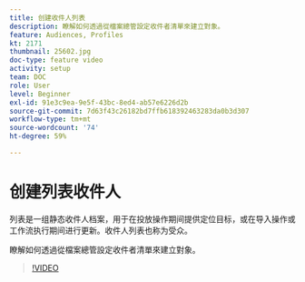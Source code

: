 ```yaml
---
title: 创建收件人列表
description: 瞭解如何透過從檔案總管設定收件者清單來建立對象。
feature: Audiences, Profiles
kt: 2171
thumbnail: 25602.jpg
doc-type: feature video
activity: setup
team: DOC
role: User
level: Beginner
exl-id: 91e3c9ea-9e5f-43bc-8ed4-ab57e6226d2b
source-git-commit: 7d63f43c26182bd7ffb618392463283da0b3d307
workflow-type: tm+mt
source-wordcount: '74'
ht-degree: 59%

---
```


# 创建列表收件人

列表是一组静态收件人档案，用于在投放操作期间提供定位目标，或在导入操作或工作流执行期间进行更新。收件人列表也称为受众。

瞭解如何透過從檔案總管設定收件者清單來建立對象。

>[!VIDEO](https://video.tv.adobe.com/v/25602/quality=12)
